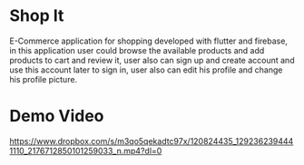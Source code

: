 # Shop It
E-Commerce application for shopping developed with flutter and firebase, in this application user could browse the available products and add products to cart and review it, user also can sign up and create account and use this account later to sign in, user also can edit his profile and change his profile picture. 

# Demo Video
https://www.dropbox.com/s/m3qo5qekadtc97x/120824435_1292362394441110_2176712850101259033_n.mp4?dl=0
